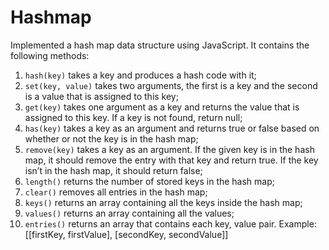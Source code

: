 # Hashmap

Implemented a hash map data structure using JavaScript. It contains the following methods:

1. `hash(key)` takes a key and produces a hash code with it;
2. `set(key, value)` takes two arguments, the first is a key and the second is a value that is assigned to this key;
3. `get(key)` takes one argument as a key and returns the value that is assigned to this key. If a key is not found, return null;
4. `has(key)` takes a key as an argument and returns true or false based on whether or not the key is in the hash map;
5. `remove(key)` takes a key as an argument. If the given key is in the hash map, it should remove the entry with that key and return true. If the key isn’t in the hash map, it should return false;
6. `length()` returns the number of stored keys in the hash map;
7. `clear()` removes all entries in the hash map;
8. `keys()` returns an array containing all the keys inside the hash map;
9. `values()` returns an array containing all the values;
10. `entries()` returns an array that contains each key, value pair. Example: [[firstKey, firstValue], [secondKey, secondValue]]
